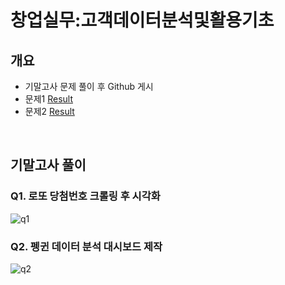 # 창업실무:고객데이터분석및활용기초

## 개요
- 기말고사 문제 풀이 후 Github 게시
- 문제1 [Result](https://jmson8.github.io/HYU_Customer_Data_Analytics/Q1_Lotto.html)
- 문제2 [Result](https://jmson8.shinyapps.io/Q2_Penguins/)
<br>

## 기말고사 풀이

### Q1. 로또 당첨번호 크롤링 후 시각화
![q1](https://github.com/user-attachments/assets/d11528f4-eb69-4cc9-b49a-d01271975e1f)


### Q2. 펭귄 데이터 분석 대시보드 제작
![q2](https://github.com/user-attachments/assets/bc623480-311a-491d-8387-83c55eadddfa)
